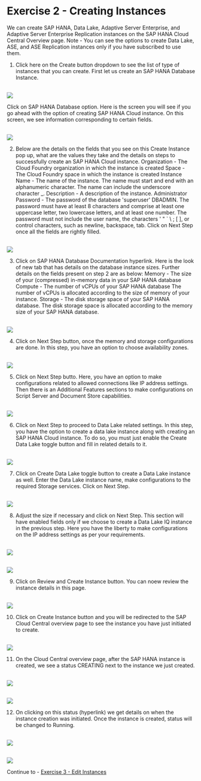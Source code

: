 # Exercise 2 - Creating Instances

We can create SAP HANA, Data Lake, Adaptive Server Enterprise, and Adaptive Server Enterprise Replication instances on the SAP HANA Cloud Central Overview page.
Note - You can see the options to create Data Lake, ASE, and ASE Replication instances only if you have subscribed to use them.

1. Click here on the Create button dropdown to see the list of type of instances that you can create. First let us create an SAP HANA Database Instance. 

<br>![](/exercises/ex2/images/1.png)

Click on SAP HANA Database option. Here is the screen you will see if you go ahead with the option of creating SAP HANA Cloud instance. On this screen, we see information corresponding to certain fields.

<br>![](/exercises/ex2/images/2.png)

2. Below are the details on the fields that you see on this Create Instance pop up, what are the values they take and the details on steps to successfully create an SAP HANA Cloud instance.
Organization - The Cloud Foundry organization in which the instance is created
Space - The Cloud Foundry space in which the instance is created
Instance Name - The name of the instance. The name must start and end with an alphanumeric character. The name can include the underscore character _.
Description - A description of the instance.
Administrator Password - The password of the database 'superuser' DBADMIN. The password must have at least 8 characters and comprise at least one uppercase letter, two lowercase letters, and at least one number. The password must not include the user name, the characters ' " ` \ ; [ ], or control characters, such as newline, backspace, tab.
Click on Next Step once all the fields are rightly filled. 
 
<br>![](/exercises/ex2/images/3.png)

3. Click on SAP HANA Database Documentation hyperlink. Here is the look of new tab that has details on the database instance sizes.
Further details on the fields present on step 2 are as below:
Memory - The size of your (compressed) in-memory data in your SAP HANA database
Compute - The number of vCPUs of your SAP HANA database
The number of vCPUs is allocated according to the size of memory of your instance.
Storage - The disk storage space of your SAP HANA database.
The disk storage space is allocated according to the memory size of your SAP HANA database.

<br>![](/exercises/ex2/images/4.png)

4. Click on Next Step button, once the memory and storage configurations are done. In this step, you have an option to choose availability zones.

<br>![](/exercises/ex2/images/5.png)

5. Click on Next Step butto. Here, you have an option to make configurations related to allowed connections like IP address settings. Then there is an Additional Features sections to make configurations on Script Server and Document Store capabilities.

<br>![](/exercises/ex2/images/6.png)

6. Click on Next Step to proceed to Data Lake related settings. In this step, you have the option to create a data lake instance along with creating an SAP HANA Cloud instance. To do so, you must just enable the Create Data Lake toggle button and fill in related details to it.

<br>![](/exercises/ex2/images/7.png)

7. Click on Create Data Lake toggle button to create a Data Lake instance as well. Enter the Data Lake instance name, make configurations to the required Storage services. Click on Next Step.

<br>![](/exercises/ex2/images/8.png)

8. Adjust the size if necessary and click on Next Step. This section will have enabled fields only if we choose to create a Data Lake IQ instance in the previous step. Here you have the liberty to make configurations on the IP address settings as per your requirements.

<br>![](/exercises/ex2/images/9.png)

<br>![](/exercises/ex2/images/10.png)

9. Click on Review and Create Instance button. You can noew review the instance details in this page.

<br>![](/exercises/ex2/images/11.png)

10. Click on Create Instance button and you will be redirected to the SAP Cloud Central overview page to see the instance you have just initiated to create.

<br>![](/exercises/ex2/images/12.png)

11. On the Cloud Central overview page, after the SAP HANA instance is created, we see a status CREATING next to the instance we just created. 

<br>![](/exercises/ex2/images/13.png)

<br>![](/exercises/ex2/images/14.png)

12. On clicking on this status (hyperlink) we get details on when the instance creation was initiated. Once the instance is created, status will be changed to Running.

<br>![](/exercises/ex2/images/16.png)

<br>![](/exercises/ex2/images/15.png)

Continue to - [Exercise 3 - Edit Instances ](../ex_3/README.md)
